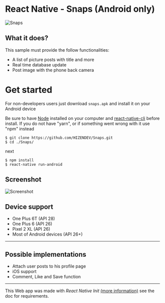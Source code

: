 # React Native - Snaps (Android only)

![Snaps](https://i.imgur.com/i3A4TN7.png)

## What it does?
This sample must provide the follow functionalities:
 - A list of picture posts with title and more
 - Real time database update
 - Post image with the phone back camera


 # Get started

For non-developers users just download `snaps.apk` and install it on your Android device

Be sure to have  [Node](https://nodejs.org/en/) installed on your computer and [react-native-cli](https://www.npmjs.com/package/react-native-cli) before install.
If you do not have "yarn", or if something went wrong with it use "npm" instead
 ```
 $ git clone https://github.com/HIZENDEV/Snaps.git
 $ cd ./Snaps/
 ```
 next
  ```
 $ npm install
 $ react-native run-android
 ```

## Screenshot
![Screenshot](https://i.imgur.com/dPzILBU.png)

## Device support
 - One Plus 6T (API 28)
 - One Plus 6 (API 26)
 - Pixel 2 XL (API 26)
 - Most of Android devices (API 26+)
---

## Possible implementations
 - Attach user posts to his profile page
 - iOS support
 - Comment, Like and Save function

 ---




 This Web app was made with *React Native Init* [(more information)](https://facebook.github.io/react-native/docs/getting-started) see the doc for requirements.